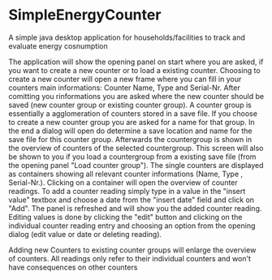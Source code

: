# SimpleEnergyCounter
A simple java desktop application for households/facilities to track and evaluate energy cosnumption

The application will show the opening panel on start where you are asked, if you want to create a new counter or to load a existing counter. 
Choosing to create a new counter will open a new frame where you can fill in your counters main informations: Counter Name, Type and Serial-Nr.
After comitting you rinformations you are asked where the new counter should be saved (new counter group or existing counter group). A counter group is essentially a 
agglomeration of counters stored in a save file. If you choose to create a new counter group you are asked for a name for that group.
In the end a dialog will open do determine a save location and name for the save file for this counter group. Afterwards the countergroup is shown in the overview of counters
of the selected countergroup. This screen will also be shown to you if you load a countergroup from a existing save file (from the opening panel "Load counter group").
The single counters are displayed as containers showing all relevant counter informations (Name, Type , Serial-Nr.). Clicking on a container will open the overview of 
counter readings. To add a counter reading simply type in a value in the "insert value" textbox and choose a date from the "insert date" field and click on "Add". The
panel is refreshed and will show you the added counter reading. Editing values is done by clicking the "edit" button and clicking on the individual counter reading entry
and choosing an option from the opening dialog (edit value or date or deleting reading).

Adding new Counters to existing counter groups will enlarge the overview of counters. All readings only refer to their individual counters and won't have consequences on 
other counters
